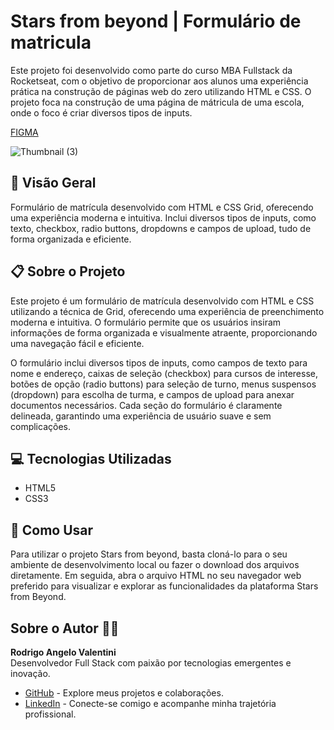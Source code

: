 # Stars from beyond | Formulário de matricula

Este projeto foi desenvolvido como parte do curso MBA Fullstack da Rocketseat, com o objetivo de proporcionar aos alunos uma experiência prática na construção de páginas web do zero utilizando HTML e CSS. O projeto foca na construção de uma página de mátricula de uma escola, onde o foco é criar diversos tipos de inputs.

[FIGMA](https://www.figma.com/design/tESYtnDe4bdFeFpjVRzE3f/Formul%C3%A1rio-de-matr%C3%ADcula-(Community)?node-id=3-811&t=s8Sdvsnhd4c3uMeE-0) 

![Thumbnail (3)](https://github.com/RodrigoAngeloValentini/mba-fullstack-rocketseat/assets/62787018/7bf14b0f-ce33-4bbb-80d7-8187c115aa7f)

## 🚀 Visão Geral

Formulário de matrícula desenvolvido com HTML e CSS Grid, oferecendo uma experiência moderna e intuitiva. Inclui diversos tipos de inputs, como texto, checkbox, radio buttons, dropdowns e campos de upload, tudo de forma organizada e eficiente.

## 📋 Sobre o Projeto

Este projeto é um formulário de matrícula desenvolvido com HTML e CSS utilizando a técnica de Grid, oferecendo uma experiência de preenchimento moderna e intuitiva. O formulário permite que os usuários insiram informações de forma organizada e visualmente atraente, proporcionando uma navegação fácil e eficiente.

O formulário inclui diversos tipos de inputs, como campos de texto para nome e endereço, caixas de seleção (checkbox) para cursos de interesse, botões de opção (radio buttons) para seleção de turno, menus suspensos (dropdown) para escolha de turma, e campos de upload para anexar documentos necessários. Cada seção do formulário é claramente delineada, garantindo uma experiência de usuário suave e sem complicações.

## 💻 Tecnologias Utilizadas

- HTML5
- CSS3

## 📝 Como Usar

Para utilizar o projeto Stars from beyond, basta cloná-lo para o seu ambiente de desenvolvimento local ou fazer o download dos arquivos diretamente. Em seguida, abra o arquivo HTML no seu navegador web preferido para visualizar e explorar as funcionalidades da plataforma Stars from Beyond.

## Sobre o Autor 👨‍💻

**Rodrigo Angelo Valentini**  
Desenvolvedor Full Stack com paixão por tecnologias emergentes e inovação.

- [GitHub](https://github.com/RodrigoAngeloValentini) - Explore meus projetos e colaborações.
- [LinkedIn](https://www.linkedin.com/in/rodrigo-angelo-valentini-b8591058/) - Conecte-se comigo e acompanhe minha trajetória profissional.

